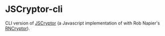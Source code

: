 # JSCryptor-cli

CLI version of [JSCryptor](https://github.com/chesstrian/JSCryptor) (a Javascript implementation of with Rob Napier's [RNCryptor](https://github.com/RNCryptor/RNCryptor)).


